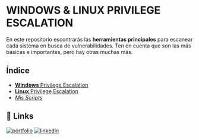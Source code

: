 
# **WINDOWS** & **LINUX** PRIVILEGE ESCALATION

En este repositorio escontrarás las **herramientas principales** para escanear cada sistema en busca de vulnerabilidades. 
Ten en cuenta que son las más básicas e importantes, pero hay otras muchas más.




## Índice

 - [**Windows** Privilege Escalation](https://github.com/DavidGrandeWeb/CyberTOOLS/tree/main/Windows)
 - [**Linux** Privilege Escalation](https://github.com/DavidGrandeWeb/CyberTOOLS/tree/main/Linux)
 - [*Mis Scripts*](https://github.com/DavidGrandeWeb/CyberTOOLS/tree/main/Mis%20Scripts)


## 🔗 Links
[![portfolio](https://img.shields.io/badge/my_portfolio-000?style=for-the-badge&logo=ko-fi&logoColor=white)](https://davidgrandeweb.com/)
[![linkedin](https://img.shields.io/badge/linkedin-0A66C2?style=for-the-badge&logo=linkedin&logoColor=white)](https://www.linkedin.com/in/david-grande-garc%C3%ADa-4586b1255/)

